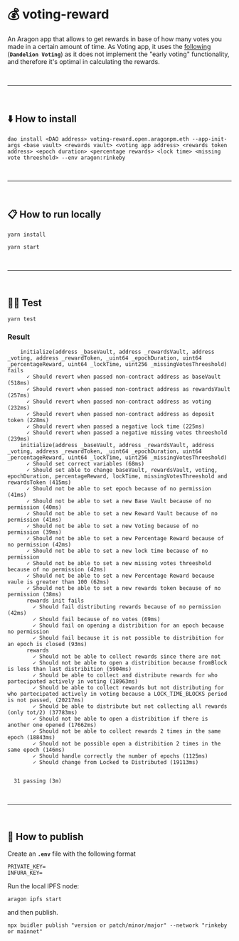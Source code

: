 # :moneybag: voting-reward

An Aragon app that allows to get rewards in base of how many votes you made in a certain amount of time.
As Voting app, it uses the [following](https://github.com/1Hive/dandelion-voting-app) (__`Dandelion Voting`__) as it does not implement the "early voting" functionality, and therefore it's optimal in calculating the rewards.


&nbsp;

***

&nbsp;

## :arrow_down: How to install

```
dao install <DAO address> voting-reward.open.aragonpm.eth --app-init-args <base vault> <rewards vault> <voting app address> <rewards token address> <epoch duration> <percentage rewards> <lock time> <missing vote threeshold> --env aragon:rinkeby
```

&nbsp;

***

&nbsp;

## :clipboard: How to run locally

```
yarn install
```

```
yarn start
```

&nbsp;

***

&nbsp;

## :guardsman: Test

```
yarn test
```

### Result

```
    initialize(address _baseVault, address _rewardsVault, address _voting, address _rewardToken, _uint64 _epochDuration, uint64 _percentageReward, uint64 _lockTime, uint256 _missingVotesThreeshold) fails
      ✓ Should revert when passed non-contract address as baseVault (518ms)
      ✓ Should revert when passed non-contract address as rewardsVault (257ms)
      ✓ Should revert when passed non-contract address as voting (232ms)
      ✓ Should revert when passed non-contract address as deposit token (228ms)
      ✓ Should revert when passed a negative lock time (225ms)
      ✓ Should revert when passed a negative missing votes threeshold (239ms)
    initialize(address _baseVault, address _rewardsVault, address _voting, address _rewardToken, _uint64 _epochDuration, uint64 _percentageReward, uint64 _lockTime, uint256 _missingVotesThreeshold)
      ✓ Should set correct variables (68ms)
      ✓ Should set able to change baseVault, rewardsVault, voting, epochDuration, percentageReward, lockTime, missingVotesThreeshold and rewardsToken (415ms)
      ✓ Should not be able to set epoch because of no permission (41ms)
      ✓ Should not be able to set a new Base Vault because of no permission (40ms)
      ✓ Should not be able to set a new Reward Vault because of no permission (41ms)
      ✓ Should not be able to set a new Voting because of no permission (39ms)
      ✓ Should not be able to set a new Percentage Reward because of no permission (42ms)
      ✓ Should not be able to set a new lock time because of no permission
      ✓ Should not be able to set a new missing votes threeshold because of no permission (42ms)
      ✓ Should not be able to set a new Percentage Reward because vaule is greater than 100 (62ms)
      ✓ Should not be able to set a new rewards token because of no permission (38ms)
      rewards init fails
        ✓ Should fail distributing rewards because of no permission (42ms)
        ✓ Should fail because of no votes (69ms)
        ✓ Should fail on opening a distribition for an epoch because no permission
        ✓ Should fail because it is not possible to distribition for an epoch is closed (93ms)
      rewards
        ✓ Should not be able to collect rewards since there are not
        ✓ Should not be able to open a distribition because fromBlock is less than last distribition (5904ms)
        ✓ Should be able to collect and distribute rewards for who partecipated actively in voting (18963ms)
        ✓ Should be able to collect rewards but not distributing for who partecipated actively in voting because a LOCK_TIME_BLOCKS period is not passed, (20217ms)
        ✓ Should be able to distribute but not collecting all rewards (only tot/2) (37783ms)
        ✓ Should not be able to open a distribition if there is another one opened (17662ms)
        ✓ Should not be able to collect rewards 2 times in the same epoch (18843ms)
        ✓ Should not be possible open a distribition 2 times in the same epoch (146ms)
        ✓ Should handle correctly the number of epochs (1125ms)
        ✓ Should change from Locked to Distributed (19113ms)


  31 passing (3m)
```

&nbsp;

***

&nbsp;

## :rocket: How to publish

Create an __`.env`__ file with the following format

```
PRIVATE_KEY=
INFURA_KEY=
```

Run the local IPFS node:

```
aragon ipfs start
```

and then publish.

```
npx buidler publish "version or patch/minor/major" --network "rinkeby or mainnet"
```